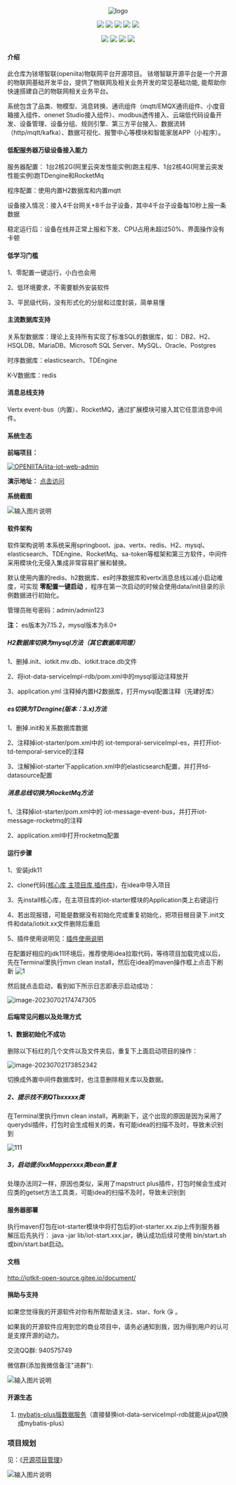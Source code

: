 


<p align="center">
<img alt="logo" src="http://www.openiita.com/logo.png">
</p>
<p align="center"><img  src="https://img.shields.io/badge/JDK-11+-important.svg">  <img  src="https://img.shields.io/badge/Redis-5.0-important.svg"> <img  src="https://img.shields.io/badge/SpringBoot-2.6.2-blue.svg"> <img  src="https://img.shields.io/badge/Elasticsearch-7.15.2-red.svg">  <img  src="https://img.shields.io/badge/Satoken-1.30.0-yellow.svg"> 
</p>
<p align="center"><img  src="https://img.shields.io/badge/License-Apache2.0-lightgrey.svg"> 
<img  src="https://img.shields.io/badge/Copyright-铱塔智联/openiita-60569f.svg"> <img  src="https://img.shields.io/badge/v0.4.5-60569f.svg">
<img  src="https://img.shields.io/badge/物联网平台-f44e91.svg">
</p>

#### 介绍
此仓库为铱塔智联(openiita)物联网平台开源项目。
铱塔智联开源平台是一个开源的物联网基础开发平台，提供了物联网及相关业务开发的常见基础功能, 能帮助你快速搭建自己的物联网相关业务平台。

系统包含了品类、物模型、消息转换、通讯组件（mqtt/EMQX通讯组件、小度音箱接入组件、onenet Studio接入组件）、modbus透传接入、云端低代码设备开发、设备管理、设备分组、规则引擎、第三方平台接入、数据流转（http/mqtt/kafka）、数据可视化、报警中心等模块和智能家居APP（小程序）。

#### 低配服务器万级设备接入能力

服务器配置： 1台2核2G(阿里云突发性能实例)跑主程序、1台2核4G(阿里云突发性能实例)跑TDengine和RocketMq

程序配置：使用内置H2数据库和内置mqtt

设备接入情况：接入4千台网关+8千台子设备，其中4千台子设备每10秒上报一条数据

稳定运行后：设备在线并正常上报和下发、CPU占用未超过50%、界面操作没有卡顿

#### 低学习门槛

1、零配置一键运行，小白也会用

2、低环境要求，不需要额外安装软件

3、平民级代码，没有形式化的分层和过度封装，简单易懂


#### 主流数据库支持

关系型数据库：理论上支持所有实现了标准SQL的数据库，如： DB2、H2、HSQLDB、MariaDB、Microsoft SQL Server、MySQL、Oracle、Postgres

时序数据库：elasticsearch、TDEngine

K-V数据库：redis

#### 消息总线支持

Vertx event-bus（内置）、RocketMQ，通过扩展模块可接入其它任意消息中间件。


#### 系统生态

**前端项目：** 

[![OPENIITA/iita-iot-web-admin](https://gitee.com/open-iita/iita-iot-web-admin/widgets/widget_card.svg?colors=393222,ebdfc1,fffae5,d8ca9f,393222,a28b40)](https://gitee.com/open-iita/iita-iot-web-admin)

 **演示地址：** [点击访问](http://159.75.222.119:16808)


**系统截图**

![输入图片说明](doc/screenshot.png) 



#### 软件架构
软件架构说明
本系统采用springboot、jpa、vertx、redis、H2、mysql、elasticsearch、TDEngine、RocketMq、sa-token等框架和第三方软件，中间件采用模块化无侵入集成非常容易扩展和替换。

默认使用内置的redis、h2数据库、es时序数据库和vertx消息总线以减小启动难度，可实现 **零配置一键启动** ，程序在第一次启动的时候会使用data/init目录的示例数据进行初始化。

管理员账号密码：admin/admin123

**注：** es版本为7.15.2，mysql版本为8.0+

##### H2数据库切换为mysql方法（其它数据库同理）
1、删掉.init、iotkit.mv.db、iotkit.trace.db文件

2、将iot-data-serviceImpl-rdb/pom.xml中的mysql驱动注释放开

3、application.yml 注释掉内置H2数据库，打开mysql配置注释（先建好库）

##### es切换为TDengine(版本：3.x)方法
1、删掉.init和关系数据库数据

2、注释掉iot-starter/pom.xml中的 iot-temporal-serviceImpl-es，并打开iot-td-temporal-service的注释

3、注解掉iot-starter下application.xml中的elasticsearch配置，并打开td-datasource配置

##### 消息总线切换为RocketMq方法

1、注释掉iot-starter/pom.xml中的 iot-message-event-bus，并打开iot-message-rocketmq的注释

2、application.xml中打开rocketmq配置


#### 运行步骤
1、安装jdk11

2、clone代码([核心库](https://gitee.com/open-iita/iot-iita-core),[主项目库](https://gitee.com/open-iita/iotkit-parent),[插件库](https://gitee.com/open-iita/iot-iita-plugins))，在idea中导入项目

3、先install核心库，在主项目库的iot-starter模块的Application类上右键运行

4、若出现报错，可能是数据没有初始化完或重复初始化，把项目根目录下.init文件和data/iotkit.xx文件删除后重启

5、插件使用说明见：[插件使用说明](https://iotkit-open-source.gitee.io/document/pages/plugin/howtouse/)

在配置好相应的jdk11环境后，推荐使用idea拉取代码，等待项目加载完成以后，先在Terminal里执行mvn clean install，然后在idea的maven操作框上点击下刷新
![1](doc/image-20230702173737805.png)

然后就点击启动，看到如下所示日志即表示启动成功：

![image-20230702174747305](doc/image-20230702174747305.png)

#### 后端常见问题以及处理方式

#### 1、数据初始化不成功

删除以下标红的几个文件以及文件夹后，重复下上面启动项目的操作：

![image-20230702173852342](doc/image-20230702173852342.png)

切换成外置中间件数据库时，也注意删除相关库以及数据。

##### 2、提示找不到QTbxxxxx类

在Terminal里执行mvn clean install，再刷新下，这个出现的原因是因为采用了querydsl插件，打包时会生成相关的类，有可能idea的扫描不及时，导致未识别到

![111](doc/image-20230702173737805.png)

##### 3，启动提示xxMapperxxx类bean重复

处理办法同2一样，原因也类似，采用了mapstruct plus插件，打包时候会生成对应类的getset方法工具类，可能idea的扫描不及时，导致未识别到


#### 服务器部署

执行maven打包在iot-starter模块中将打包后的iot-starter.xx.zip上传到服务器  
解压后先执行： java -jar lib/iot-start.xxx.jar，确认成功后续可使用  bin/start.sh或bin/start.bat启动。



#### 文档

http://iotkit-open-source.gitee.io/document/



#### 捐助与支持
如果您觉得我的开源软件对你有所帮助请关注、star、fork :kissing_heart: 。

如果我的开源软件应用到您的商业项目中，请务必通知到我，因为得到用户的认可是支撑开源的动力。

交流QQ群: 940575749

微信群(添加我微信备注"进群"):

![输入图片说明](doc/ma.png) 


#### 开源生态

1. [mybatis-plus版数据服务](https://gitee.com/openiot/iotkit-parent-mybatis)（直接替换iot-data-serviceImpl-rdb就能从jpa切换成mybatis-plus）


### 项目规划

见：《[开源项目管理](https://open-iita.feishu.cn/base/G4owbWqkbaoI0LsYVnWcreXVnnc)》

![输入图片说明](https://foruda.gitee.com/images/1686571717085038365/f1bd636b_504690.png "proj.png")

